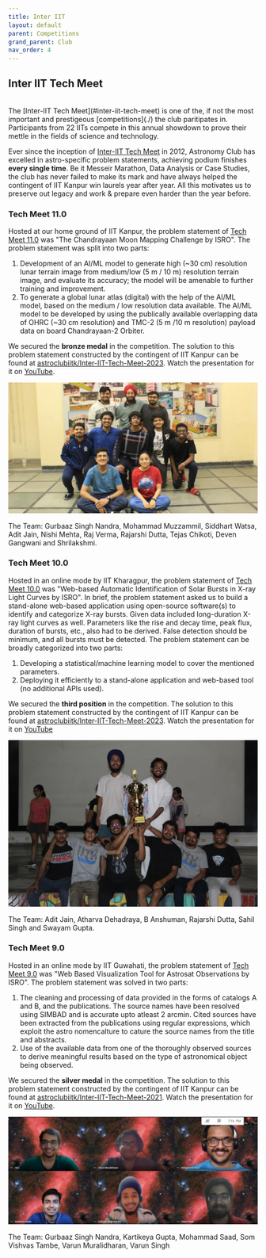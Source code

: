 ```yaml
---
title: Inter IIT
layout: default
parent: Competitions
grand_parent: Club
nav_order: 4
---
```


## Inter IIT Tech Meet

<br />
The [Inter-IIT Tech Meet](#inter-iit-tech-meet) is one of the, if not the most important and prestigeous [competitions](./) the club paritipates in. Participants from 22 IITs compete in this annual showdown to prove their mettle in the fields of science and technology.

Ever since the inception of [Inter-IIT Tech Meet](#inter-iit-tech-meet) in 2012, Astronomy Club has excelled in astro-specific problem statements, achieving podium finishes **every single time**. Be it Messeir Marathon, Data Analysis or Case Studies, the club has never failed to make its mark and have always helped the contingent of IIT Kanpur win laurels year after year. All this motivates us to preserve out legacy and work & prepare even harder than the year before.

### Tech Meet 11.0

Hosted at our home ground of IIT Kanpur, the problem statement of [Tech Meet 11.0](#tech-meet-110) was "The Chandrayaan Moon Mapping Challenge by ISRO". The problem statement was split into two parts:

1. Development of an AI/ML model to generate high (~30 cm) resolution lunar terrain image from medium/low (5 m / 10 m) resolution terrain image, and evaluate its accuracy; the model will be amenable to further training and improvement.
2. To generate a global lunar atlas (digital) with the help of the AI/ML model, based on the medium / low resolution data available. The AI/ML model to be developed by using the publically available overlapping data of OHRC (~30 cm resolution) and TMC-2 (5 m /10 m resolution) payload data on board Chandrayaan-2 Orbiter.

We secured the **bronze medal** in the competition. The solution to this problem statement constructed by the contingent of IIT Kanpur can be found at [astroclubiitk/Inter-IIT-Tech-Meet-2023](https://github.com/astroclubiitk/Inter-IIT-Tech-Meet-2023). Watch the presentation for it on [YouTube](https://www.youtube.com/watch?v=3fqiMNW02xg).

![Tech Meet 11.0](../../assets/images/club/competitions/inter%20iit/tech%20meet%2011.jpeg)

The Team: Gurbaaz Singh Nandra, Mohammad Muzzammil, Siddhart Watsa, Adit Jain, Nishi Mehta, Raj Verma, Rajarshi Dutta, Tejas Chikoti, Deven Gangwani and Shrilakshmi.

### Tech Meet 10.0

Hosted in an online mode by IIT Kharagpur, the problem statement of [Tech Meet 10.0](#tech-meet-100) was "Web-based Automatic Identification of Solar Bursts in X-ray Light Curves by ISRO". In brief, the problem statement asked us to build a stand-alone web-based application using open-source software(s) to identify and categorize X-ray bursts. Given data included long-duration X-ray light curves as well. Parameters like the rise and decay time, peak flux, duration of bursts, etc., also had to be derived. False detection should be minimum, and all bursts must be detected. The problem statement can be broadly categorized into two parts:

1. Developing a statistical/machine learning model to cover the mentioned parameters.
2. Deploying it efficiently to a stand-alone application and web-based tool (no additional APIs used).

We secured the **third position** in the competition. The solution to this problem statement constructed by the contingent of IIT Kanpur can be found at [astroclubiitk/Inter-IIT-Tech-Meet-2023](https://github.com/astroclubiitk/Inter-IIT-Tech-Meet-2023). Watch the presentation for it on [YouTube](https://youtu.be/NgTuupeuetw?t=10710)

![Tech Meet 10.0](../../assets/images/club/competitions/inter%20iit/tech%20meet%2010.png)

The Team: Adit Jain, Atharva Dehadraya, B Anshuman, Rajarshi Dutta, Sahil Singh and Swayam Gupta.

### Tech Meet 9.0

Hosted in an online mode by IIT Guwahati, the problem statement of [Tech Meet 9.0](#tech-meet-90) was "Web Based Visualization Tool for Astrosat Observations by ISRO". The problem statement was solved in two parts:

1. The cleaning and processing of data provided in the forms of catalogs A and B, and the publications. The source names have been resolved using SIMBAD and is accurate upto atleast 2 arcmin. Cited sources have been extracted from the publications using regular expressions, which exploit the astro nomencalture to cature the source names from the title and abstracts.
2. Use of the available data from one of the thoroughly observed sources to derive meaningful results based on the type of astronomical object being observed.

We secured the **silver medal** in the competition. The solution to this problem statement constructed by the contingent of IIT Kanpur can be found at [astroclubiitk/Inter-IIT-Tech-Meet-2021](https://github.com/astroclubiitk/Inter-IIT-Tech-Meet-2023). Watch the presentation for it on [YouTube](https://www.youtube.com/watch?v=3fqiMNW02xg).

![Tech Meet 9.0](../../assets/images/club/competitions/inter%20iit/tech%20meet%209.jpg)

The Team: Gurbaaz Singh Nandra, Kartikeya Gupta, Mohammad Saad, Som Vishvas Tambe, Varun Muralidharan, Varun Singh
